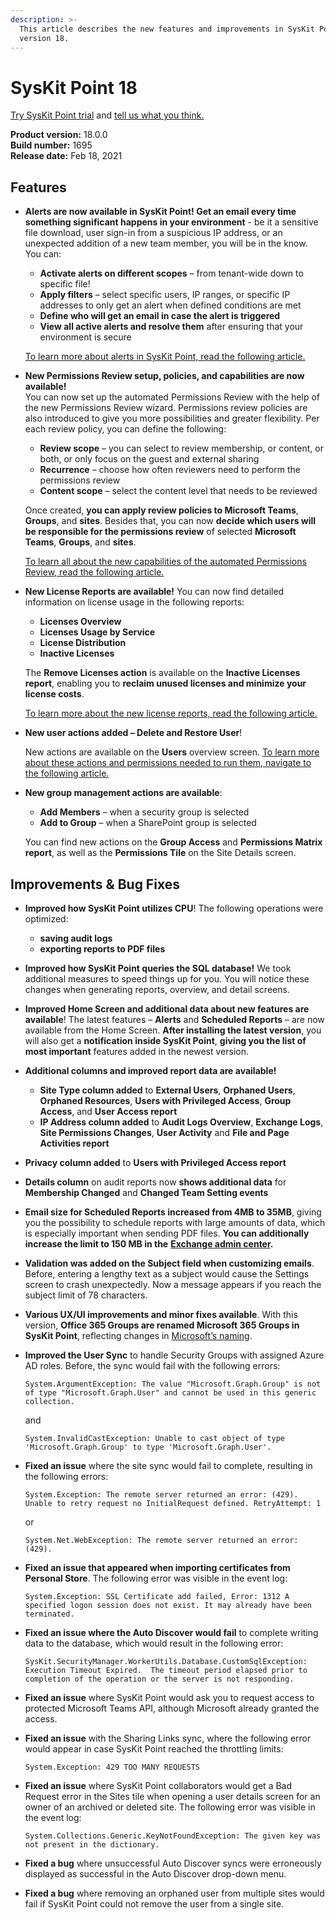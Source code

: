 ```yaml
---
description: >-
  This article describes the new features and improvements in SysKit Point
  version 18.
---
```


# SysKit Point 18

[Try SysKit Point trial](https://www.syskit.com/products/point/request-a-free-trial/) and [tell us what you think.](https://www.syskit.com/company/contact-us/)

**Product version:** 18.0.0  
**Build number:** 1695  
**Release date:** Feb 18, 2021

## Features

* **Alerts are now available in SysKit Point! Get an email every time something significant happens in your environment** - be it a sensitive file download, user sign-in from a suspicious IP address, or an unexpected addition of a new team member, you will be in the know. You can:

  * **Activate alerts on different scopes** – from tenant-wide down to specific file!
  * **Apply filters** – select specific users, IP ranges, or specific IP addresses to only get an alert when defined conditions are met
  * **Define who will get an email in case the alert is triggered**
  * **View all active alerts and resolve them** after ensuring that your environment is secure

  [To learn more about alerts in SysKit Point, read the following article.](point-18-release-note.md#TODO) 

* **New Permissions Review setup, policies, and capabilities are now available!**  
  You can now set up the automated Permissions Review with the help of the new Permissions Review wizard. Permissions review policies are also introduced to give you more possibilities and greater flexibility. Per each review policy, you can define the following:

  * **Review scope** – you can select to review membership, or content, or both, or only focus on the guest and external sharing
  * **Recurrence** – choose how often reviewers need to perform the permissions review
  * **Content scope** – select the content level that needs to be reviewed

  Once created, **you can apply review policies to Microsoft Teams**, **Groups**, and **sites**. Besides that, you can now **decide which users will be responsible for the permissions review** of selected **Microsoft Teams**, **Groups**, and **sites**.  

  [To learn all about the new capabilities of the automated Permissions Review, read the following article.](point-18-release-note.md#TODO)

* **New License Reports are available!** You can now find detailed information on license usage in the following reports:

  * **Licenses Overview**
  * **Licenses Usage by Service**
  * **License Distribution**
  * **Inactive Licenses**

  The **Remove Licenses action** is available on the **Inactive Licenses report**, enabling you to **reclaim unused licenses and minimize your license costs**.

  [To learn more about the new license reports, read the following article.](point-18-release-note.md#TODO)

* **New user actions added – Delete and Restore User**! 

  New actions are available on the **Users** overview screen. [To learn more about these actions and permissions needed to run them, navigate to the following article.](point-18-release-note.md#TODO)

* **New group management actions are available**:

  * **Add Members** – when a security group is selected
  * **Add to Group** – when a SharePoint group is selected

  You can find new actions on the **Group Access** and **Permissions Matrix report**, as well as the **Permissions Tile** on the Site Details screen.

## Improvements & Bug Fixes

* **Improved how SysKit Point utilizes CPU**! The following operations were optimized:
  * **saving audit logs**
  * **exporting reports to PDF files**
* **Improved how SysKit Point queries the SQL database!** We took additional measures to speed things up for you. You will notice these changes when generating reports, overview, and detail screens. 
* **Improved Home Screen and additional data about new features are available**! The latest features – **Alerts** and **Scheduled Reports** – are now available from the Home Screen. **After installing the latest version**, you will also get a **notification inside SysKit Point**, **giving you the list of most important** features added in the newest version.   
* **Additional columns and improved report data are available!**
  * **Site Type column added** to **External Users**, **Orphaned Users**, **Orphaned Resources**, **Users with Privileged Access**, **Group Access**, and **User Access report**
  * **IP Address column added** to **Audit Logs Overview**, **Exchange Logs**, **Site Permissions Changes**, **User Activity** and **File and Page Activities report**
* **Privacy column added** to **Users with Privileged Access report**
* **Details column** on audit reports now **shows additional data** for **Membership Changed** and **Changed Team Setting events** 
* **Email size for Scheduled Reports increased from 4MB to 35MB**, giving you the possibility to schedule reports with large amounts of data, which is especially important when sending PDF files. **You can additionally increase the limit to 150 MB in the** [**Exchange admin center**](https://docs.microsoft.com/en-us/exchange/recipients/user-mailboxes/mailbox-message-size-limits?view=exchserver-2019)**.** 
* **Validation was added on the Subject field when customizing emails**. Before, entering a lengthy text as a subject would cause the Settings screen to crash unexpectedly. Now a message appears if you reach the subject limit of 78 characters.
* **Various UX/UI improvements and minor fixes available**. With this version, **Office 365 Groups are renamed Microsoft 365 Groups in SysKit Point**, reflecting changes in [Microsoft’s naming](https://techcommunity.microsoft.com/t5/microsoft-365-blog/office-365-groups-will-become-microsoft-365-groups/ba-p/1303601). 
* **Improved the User Sync** to handle Security Groups with assigned Azure AD roles. Before, the sync would fail with the following errors:

  `System.ArgumentException: The value "Microsoft.Graph.Group" is not of type "Microsoft.Graph.User" and cannot be used in this generic collection.`

  and

  `System.InvalidCastException: Unable to cast object of type 'Microsoft.Graph.Group' to type 'Microsoft.Graph.User'.`

* **Fixed an issue** where the site sync would fail to complete, resulting in the following errors:

  `System.Exception: The remote server returned an error: (429). Unable to retry request no InitialRequest defined. RetryAttempt: 1`

  or 

  `System.Net.WebException: The remote server returned an error: (429).`

* **Fixed an issue that appeared when importing certificates from Personal Store**. The following error was visible in the event log:

  `System.Exception: SSL Certificate add failed, Error: 1312 A specified logon session does not exist. It may already have been terminated.` 

* **Fixed an issue where the Auto Discover would fail** to complete writing data to the database, which would result in the following error:

  `SysKit.SecurityManager.WorkerUtils.Database.CustomSqlException: Execution Timeout Expired.  The timeout period elapsed prior to completion of the operation or the server is not responding.`

* **Fixed an issue** where SysKit Point would ask you to request access to protected Microsoft Teams API, although Microsoft already granted the access. 
* **Fixed an issue** with the Sharing Links sync, where the following error would appear in case SysKit Point reached the throttling limits:

  `System.Exception: 429 TOO MANY REQUESTS`

* **Fixed an issue** where SysKit Point collaborators would get a Bad Request error in the Sites tile when opening a user details screen for an owner of an archived or deleted site. The following error was visible in the event log:

  `System.Collections.Generic.KeyNotFoundException: The given key was not present in the dictionary.`

* **Fixed a bug** where unsuccessful Auto Discover syncs were erroneously displayed as successful in the Auto Discover drop-down menu. 
* **Fixed a bug** where removing an orphaned user from multiple sites would fail if SysKit Point could not remove the user from a single site.

